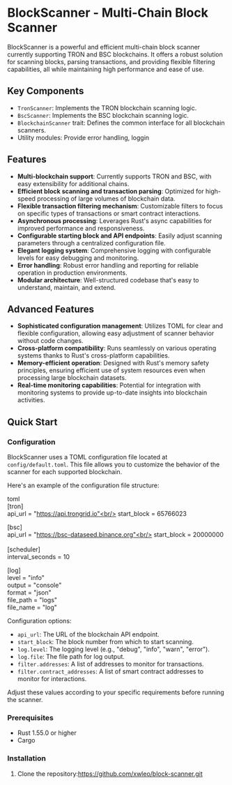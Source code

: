 # BlockScanner - Multi-Chain Block Scanner

BlockScanner is a powerful and efficient multi-chain block scanner currently supporting TRON and BSC blockchains. It offers a robust solution for scanning blocks, parsing transactions, and providing flexible filtering capabilities, all while maintaining high performance and ease of use.

## Key Components

- `TronScanner`: Implements the TRON blockchain scanning logic.
- `BscScanner`: Implements the BSC blockchain scanning logic.
- `BlockchainScanner` trait: Defines the common interface for all blockchain scanners.
- Utility modules: Provide error handling, loggin

## Features

- **Multi-blockchain support**: Currently supports TRON and BSC, with easy extensibility for additional chains.
- **Efficient block scanning and transaction parsing**: Optimized for high-speed processing of large volumes of blockchain data.
- **Flexible transaction filtering mechanism**: Customizable filters to focus on specific types of transactions or smart contract interactions.
- **Asynchronous processing**: Leverages Rust's async capabilities for improved performance and responsiveness.
- **Configurable starting block and API endpoints**: Easily adjust scanning parameters through a centralized configuration file.
- **Elegant logging system**: Comprehensive logging with configurable levels for easy debugging and monitoring.
- **Error handling**: Robust error handling and reporting for reliable operation in production environments.
- **Modular architecture**: Well-structured codebase that's easy to understand, maintain, and extend.

## Advanced Features

- **Sophisticated configuration management**: Utilizes TOML for clear and flexible configuration, allowing easy adjustment of scanner behavior without code changes.
- **Cross-platform compatibility**: Runs seamlessly on various operating systems thanks to Rust's cross-platform capabilities.
- **Memory-efficient operation**: Designed with Rust's memory safety principles, ensuring efficient use of system resources even when processing large blockchain datasets.
- **Real-time monitoring capabilities**: Potential for integration with monitoring systems to provide up-to-date insights into blockchain activities.

## Quick Start

### Configuration

BlockScanner uses a TOML configuration file located at `config/default.toml`. This file allows you to customize the behavior of the scanner for each supported blockchain.

Here's an example of the configuration file structure:<br/>

toml<br/>
[tron]<br/>
api_url = "https://api.trongrid.io"<br/>
start_block = 65766023

[bsc]<br/>
api_url = "https://bsc-dataseed.binance.org"<br/>
start_block = 20000000
<br/><br/>
[scheduler]<br/>
interval_seconds = 10<br/>

[log]<br/>
level = "info"<br/>
output = "console"<br/>
format = "json"<br/>
file_path = "logs"<br/>
file_name = "log"

Configuration options:

- `api_url`: The URL of the blockchain API endpoint.
- `start_block`: The block number from which to start scanning.
- `log.level`: The logging level (e.g., "debug", "info", "warn", "error").
- `log.file`: The file path for log output.
- `filter.addresses`: A list of addresses to monitor for transactions.
- `filter.contract_addresses`: A list of smart contract addresses to monitor for interactions.

Adjust these values according to your specific requirements before running the scanner.

### Prerequisites

- Rust 1.55.0 or higher
- Cargo

### Installation

1. Clone the repository:https://github.com/xwleo/block-scanner.git
